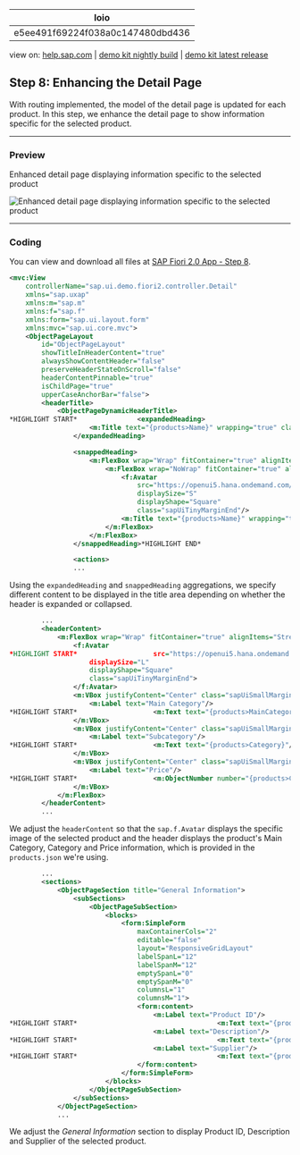 | loio |
| -----|
| e5ee491f69224f038a0c147480dbd436 |

<div id="loio">

view on: [help.sap.com](https://help.sap.com/viewer/DRAFT/3237636b137e43519a20ad5513c49ccb/latest/en-US/e5ee491f69224f038a0c147480dbd436.html) | [demo kit nightly build](https://openui5nightly.hana.ondemand.com/#/topic/e5ee491f69224f038a0c147480dbd436) | [demo kit latest release](https://openui5.hana.ondemand.com/#/topic/e5ee491f69224f038a0c147480dbd436)</div>
<!-- loioe5ee491f69224f038a0c147480dbd436 -->

## Step 8: Enhancing the Detail Page

With routing implemented, the model of the detail page is updated for each product. In this step, we enhance the detail page to show information specific for the selected product.

***

<a name="loioe5ee491f69224f038a0c147480dbd436__section_yfh_d31_12b"/>

### Preview

   
  
Enhanced detail page displaying information specific to the selected product<a name="loioe5ee491f69224f038a0c147480dbd436__fig_zfh_d31_12b"/>

 ![](loiob687506e7e55437193741a31ff739b7b_HiRes.gif "Enhanced detail page displaying information specific to the selected
					product") 

***

<a name="loioe5ee491f69224f038a0c147480dbd436__section_fd2_4dd_lbb"/>

### Coding

You can view and download all files at [SAP Fiori 2.0 App - Step 8](https://openui5.hana.ondemand.com/#/sample/sap.f.tutorial.fiori2.08/preview).

``` xml
<mvc:View
	controllerName="sap.ui.demo.fiori2.controller.Detail"
	xmlns="sap.uxap"
	xmlns:m="sap.m"
	xmlns:f="sap.f"
	xmlns:form="sap.ui.layout.form"
	xmlns:mvc="sap.ui.core.mvc">
	<ObjectPageLayout
		id="ObjectPageLayout"
		showTitleInHeaderContent="true"
		alwaysShowContentHeader="false"
		preserveHeaderStateOnScroll="false"
		headerContentPinnable="true"
		isChildPage="true"
		upperCaseAnchorBar="false">
		<headerTitle>
			<ObjectPageDynamicHeaderTitle>
*HIGHLIGHT START*				<expandedHeading>
					<m:Title text="{products>Name}" wrapping="true" class="sapUiSmallMarginEnd"/>
				</expandedHeading>

				<snappedHeading>
					<m:FlexBox wrap="Wrap" fitContainer="true" alignItems="Center">
						<m:FlexBox wrap="NoWrap" fitContainer="true" alignItems="Center" class="sapUiTinyMarginEnd">
							<f:Avatar
								src="https://openui5.hana.ondemand.com/{products>ProductPicUrl}"
								displaySize="S"
								displayShape="Square"
								class="sapUiTinyMarginEnd"/>
							<m:Title text="{products>Name}" wrapping="true"/>
						</m:FlexBox>
					</m:FlexBox>
				</snappedHeading>*HIGHLIGHT END*

				<actions>
				...
```

Using the `expandedHeading` and `snappedHeading` aggregations, we specify different content to be displayed in the title area depending on whether the header is expanded or collapsed.

``` xml
		...
		<headerContent>
			<m:FlexBox wrap="Wrap" fitContainer="true" alignItems="Stretch">
				<f:Avatar
*HIGHLIGHT START*					src="https://openui5.hana.ondemand.com/{products>ProductPicUrl}"*HIGHLIGHT END*
					displaySize="L"
					displayShape="Square"
					class="sapUiTinyMarginEnd">
				</f:Avatar>
				<m:VBox justifyContent="Center" class="sapUiSmallMarginEnd">
					<m:Label text="Main Category"/>
*HIGHLIGHT START*					<m:Text text="{products>MainCategory}"/>*HIGHLIGHT END*
				</m:VBox>
				<m:VBox justifyContent="Center" class="sapUiSmallMarginEnd">
					<m:Label text="Subcategory"/>
*HIGHLIGHT START*					<m:Text text="{products>Category}"/>*HIGHLIGHT END*
				</m:VBox>
				<m:VBox justifyContent="Center" class="sapUiSmallMarginEnd">
					<m:Label text="Price"/>
*HIGHLIGHT START*					<m:ObjectNumber number="{products>CurrencyCode} {products>Price}" emphasized="false"/>*HIGHLIGHT END*
				</m:VBox>
			</m:FlexBox>
		</headerContent>
		...
```

We adjust the `headerContent` so that the `sap.f.Avatar` displays the specific image of the selected product and the header displays the product's Main Category, Category and Price information, which is provided in the `products.json` we're using.

``` xml
		...
		<sections>
			<ObjectPageSection title="General Information">
				<subSections>
					<ObjectPageSubSection>
						<blocks>
							<form:SimpleForm
								maxContainerCols="2"
								editable="false"
								layout="ResponsiveGridLayout"
								labelSpanL="12"
								labelSpanM="12"
								emptySpanL="0"
								emptySpanM="0"
								columnsL="1"
								columnsM="1">
								<form:content>
									<m:Label text="Product ID"/>
*HIGHLIGHT START*									<m:Text text="{products>ProductId}"/>*HIGHLIGHT END*
									<m:Label text="Description"/>
*HIGHLIGHT START*									<m:Text text="{products>Description}"/>*HIGHLIGHT END*
									<m:Label text="Supplier"/>
*HIGHLIGHT START*									<m:Text text="{products>SupplierName}"/>*HIGHLIGHT END*
								</form:content>
							</form:SimpleForm>
						</blocks>
					</ObjectPageSubSection>
				</subSections>
			</ObjectPageSection>
			...
```

We adjust the *General Information* section to display Product ID, Description and Supplier of the selected product.

